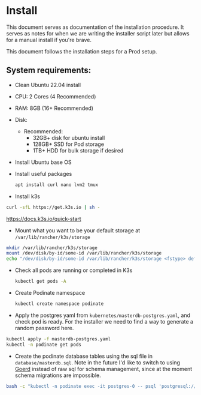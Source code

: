 # Install 
This document serves as documentation of the installation procedure. It serves as notes for when we are writing the installer script later but allows for a manual install if you're brave.

This document follows the installation steps for a Prod setup. 


## System requirements: 
- Clean Ubuntu 22.04 install
- CPU: 2 Cores (4 Recommended)
- RAM: 8GB (16+ Recommended)
- Disk:
  - Recommended:
    - 32GB+ disk for ubuntu install
    - 128GB+ SSD for Pod storage
    - 1TB+ HDD for bulk storage if desired

- Install Ubuntu base OS
- Install useful packages
    ```bash
    apt install curl nano lvm2 tmux
    ```
- Install k3s 

```bash
curl -sfL https://get.k3s.io | sh -
``` 
https://docs.k3s.io/quick-start

- Mount what you want to be your default storage at `/var/lib/rancher/k3s/storage`

```bash
mkdir /var/lib/rancher/k3s/storage
mount /dev/disk/by-id/some-id /var/lib/rancher/k3s/storage
echo "/dev/disk/by-id/some-id /var/lib/rancher/k3s/storage <fstype> defaults 0 0" >> /etc/fstab
```

- Check all pods are running or completed in K3s

    ```bash
    kubectl get pods -A
    ```
- Create Podinate namespace 

    ```bash
    kubectl create namespace podinate
    ```
- Apply the postgres yaml from `kubernetes/masterdb-postgres.yaml`, and check pod is ready. For the installer we need to find a way to generate a random password here. 

```bash
kubectl apply -f masterdb-postgres.yaml
kubectl -n podinate get pods
```

- Create the podinate database tables using the sql file in `database/masterdb.sql`. Note in the future I'd like to switch to using [Goerd](https://github.com/covrom/goerd) instead of raw sql for schema management, since at the moment schema migrations are impossible. 
```bash
bash -c "kubectl -n podinate exec -it postgres-0 -- psql 'postgresql://postgres:\$\$(kubectl -n podinate get secret masterdb-secret -o jsonpath='{.data.superUserPassword}' | base64 --decode ; echo)@localhost/podinate'" < masterdb.sql
```